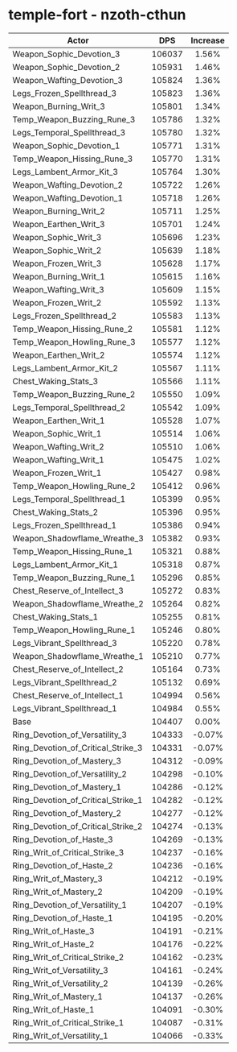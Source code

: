 # temple-fort - nzoth-cthun
| Actor | DPS | Increase |
|---|:---:|:---:|
|Weapon_Sophic_Devotion_3|106037|1.56%|
|Weapon_Sophic_Devotion_2|105931|1.46%|
|Weapon_Wafting_Devotion_3|105824|1.36%|
|Legs_Frozen_Spellthread_3|105823|1.36%|
|Weapon_Burning_Writ_3|105801|1.34%|
|Temp_Weapon_Buzzing_Rune_3|105786|1.32%|
|Legs_Temporal_Spellthread_3|105780|1.32%|
|Weapon_Sophic_Devotion_1|105771|1.31%|
|Temp_Weapon_Hissing_Rune_3|105770|1.31%|
|Legs_Lambent_Armor_Kit_3|105764|1.30%|
|Weapon_Wafting_Devotion_2|105722|1.26%|
|Weapon_Wafting_Devotion_1|105718|1.26%|
|Weapon_Burning_Writ_2|105711|1.25%|
|Weapon_Earthen_Writ_3|105701|1.24%|
|Weapon_Sophic_Writ_3|105696|1.23%|
|Weapon_Sophic_Writ_2|105639|1.18%|
|Weapon_Frozen_Writ_3|105628|1.17%|
|Weapon_Burning_Writ_1|105615|1.16%|
|Weapon_Wafting_Writ_3|105609|1.15%|
|Weapon_Frozen_Writ_2|105592|1.13%|
|Legs_Frozen_Spellthread_2|105583|1.13%|
|Temp_Weapon_Hissing_Rune_2|105581|1.12%|
|Temp_Weapon_Howling_Rune_3|105577|1.12%|
|Weapon_Earthen_Writ_2|105574|1.12%|
|Legs_Lambent_Armor_Kit_2|105567|1.11%|
|Chest_Waking_Stats_3|105566|1.11%|
|Temp_Weapon_Buzzing_Rune_2|105550|1.09%|
|Legs_Temporal_Spellthread_2|105542|1.09%|
|Weapon_Earthen_Writ_1|105528|1.07%|
|Weapon_Sophic_Writ_1|105514|1.06%|
|Weapon_Wafting_Writ_2|105510|1.06%|
|Weapon_Wafting_Writ_1|105475|1.02%|
|Weapon_Frozen_Writ_1|105427|0.98%|
|Temp_Weapon_Howling_Rune_2|105412|0.96%|
|Legs_Temporal_Spellthread_1|105399|0.95%|
|Chest_Waking_Stats_2|105396|0.95%|
|Legs_Frozen_Spellthread_1|105386|0.94%|
|Weapon_Shadowflame_Wreathe_3|105382|0.93%|
|Temp_Weapon_Hissing_Rune_1|105321|0.88%|
|Legs_Lambent_Armor_Kit_1|105318|0.87%|
|Temp_Weapon_Buzzing_Rune_1|105296|0.85%|
|Chest_Reserve_of_Intellect_3|105272|0.83%|
|Weapon_Shadowflame_Wreathe_2|105264|0.82%|
|Chest_Waking_Stats_1|105255|0.81%|
|Temp_Weapon_Howling_Rune_1|105246|0.80%|
|Legs_Vibrant_Spellthread_3|105220|0.78%|
|Weapon_Shadowflame_Wreathe_1|105210|0.77%|
|Chest_Reserve_of_Intellect_2|105164|0.73%|
|Legs_Vibrant_Spellthread_2|105132|0.69%|
|Chest_Reserve_of_Intellect_1|104994|0.56%|
|Legs_Vibrant_Spellthread_1|104984|0.55%|
|Base|104407|0.00%|
|Ring_Devotion_of_Versatility_3|104333|-0.07%|
|Ring_Devotion_of_Critical_Strike_3|104331|-0.07%|
|Ring_Devotion_of_Mastery_3|104312|-0.09%|
|Ring_Devotion_of_Versatility_2|104298|-0.10%|
|Ring_Devotion_of_Mastery_1|104286|-0.12%|
|Ring_Devotion_of_Critical_Strike_1|104282|-0.12%|
|Ring_Devotion_of_Mastery_2|104277|-0.12%|
|Ring_Devotion_of_Critical_Strike_2|104274|-0.13%|
|Ring_Devotion_of_Haste_3|104269|-0.13%|
|Ring_Writ_of_Critical_Strike_3|104237|-0.16%|
|Ring_Devotion_of_Haste_2|104236|-0.16%|
|Ring_Writ_of_Mastery_3|104212|-0.19%|
|Ring_Writ_of_Mastery_2|104209|-0.19%|
|Ring_Devotion_of_Versatility_1|104207|-0.19%|
|Ring_Devotion_of_Haste_1|104195|-0.20%|
|Ring_Writ_of_Haste_3|104191|-0.21%|
|Ring_Writ_of_Haste_2|104176|-0.22%|
|Ring_Writ_of_Critical_Strike_2|104162|-0.23%|
|Ring_Writ_of_Versatility_3|104161|-0.24%|
|Ring_Writ_of_Versatility_2|104139|-0.26%|
|Ring_Writ_of_Mastery_1|104137|-0.26%|
|Ring_Writ_of_Haste_1|104091|-0.30%|
|Ring_Writ_of_Critical_Strike_1|104087|-0.31%|
|Ring_Writ_of_Versatility_1|104066|-0.33%|
